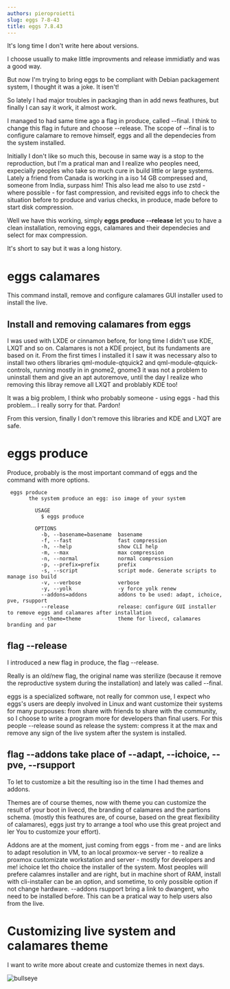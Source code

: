 ```yaml
---
authors: pieroproietti
slug: eggs 7-8-43
title: eggs 7.8.43
---
```


It's long time I don't write here about versions.

I choose usually to make little improvments and release immidiatly and was a good way. 

But now I'm trying to bring eggs to be compliant with Debian packagement system, I thought it was a joke. It isen't!

So lately I had major troubles in packaging than in add news feathures, but finally I can say it work, it almost work.

I managed to had same time ago a flag in produce, called --final. I think to change this flag in future and choose --release. The scope of --final is to configure calamare to remove himself, eggs and all the dependecies from the system installed.

Initially I don't like so much this, becouse in same way is a stop to the reproduction, but I'm a pratical man and I realize who peoples need, expecially peoples who take so much cure in build little or large systems. Lately a friend from Canada is working in a iso 14 GB compressed and, someone from India, surpass him! This also lead me also to use zstd - where possible - for fast compression, and revisited eggs info to check the situation before to produce and varius checks, in produce, made before to start disk compression.

Well we have this working, simply **eggs produce --release** let you to have a clean installation, removing eggs, calamares and their dependecies and select for max compression.


It's short to say but it was a long history.


# eggs calamares
This command install, remove and configure calamares GUI installer used to install the live.

## Install and removing calamares from eggs

I was used with LXDE or cinnamon before, for long time I didn't use KDE, LXQT and so on. Calamares is not a KDE project, but its fundaments are based on it. From the first times I installed it I saw it was necessary also to install two others libraries qml-module-qtquick2 and qml-module-qtquick-controls, running mostly in in gnome2, gnome3 it was not a problem to uninstall them and give an apt autoremove, until the day I realize who removing this libray remove all LXQT and problably KDE too!

It was a big problem, I think who probably someone - using eggs - had this problem... I really sorry for that. Pardon!

From this version, finally I don't remove this libraries and KDE and LXQT are safe.

# eggs produce
Produce, probably is the most important command of eggs and the command with more options. 

```
 eggs produce
       the system produce an egg: iso image of your system

         USAGE
           $ eggs produce

         OPTIONS
           -b, --basename=basename  basename
           -f, --fast               fast compression
           -h, --help               show CLI help
           -m, --max                max compression
           -n, --normal             normal compression
           -p, --prefix=prefix      prefix
           -s, --script             script mode. Generate scripts to manage iso build
           -v, --verbose            verbose
           -y, --yolk               -y force yolk renew
           --addons=addons          addons to be used: adapt, ichoice, pve, rsupport
           --release                release: configure GUI installer to remove eggs and calamares after installation
           --theme=theme            theme for livecd, calamares branding and par
```

## flag --release
I introduced a new flag in produce, the flag --release.

Really is an old/new flag, the original name was sterilize (because it remove the reproductive system during the installation) and lately was called --final.

eggs is a specialized software, not really for common use, I expect who eggs's users are deeply involved in Linux and want customize their systems for many purpouses: from share with friends to share with the community, so I choose to write a program more for developers than final users. For this people --release sound as release the system: compress it at the max and remove any sign of the live system after the system is installed.

## flag --addons take place of --adapt, --ichoice, --pve, --rsupport
To let to customize a bit the resulting iso in the time I had themes and addons. 

Themes are of course themes, now with theme you can customize the result of your boot in livecd, the branding of calamares and the partions schema. (mostly this feathures are, of course, based on the great flexibility of calamares), eggs just try to arrange a tool who use this great project and ler You to customize your effort). 

Addons are at the moment, just coming from eggs - from me - and are links to adapt resolution in VM, to an local proxmox-ve server - to realize a proxmox customizate workstation and server - mostly for developers and me! ichoice let tho choice the installer of the system. Most peoples will prefere calamres installer and are right, but in machine short of RAM, install with cli-installer can be an option, and sometime, to only possible option if not change hardware. --addons rsupport bring a link to dwangent, who need to be installed before. This can be a pratical way to help users also from the live.


# Customizing live system and calamares theme

I want to write more about create and customize themes in next days.

![bullseye](/images/v7.8.42.png)



